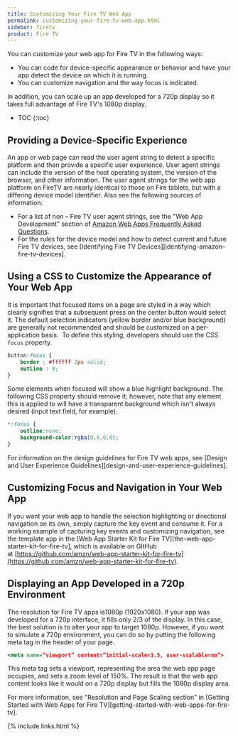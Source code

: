 ```yaml
---
title: Customizing Your Fire TV Web App
permalink: customizing-your-fire-tv-web-app.html
sidebar: firetv
product: Fire TV 
---
```


You can customize your web app for Fire TV in the following ways:

*  You can code for device-specific appearance or behavior and have your app detect the device on which it is running.
*  You can customize navigation and the way focus is indicated.

In addition, you can scale up an app developed for a 720p display so it takes full advantage of Fire TV's 1080p display.

* TOC
{:toc}

## Providing a Device-Specific Experience

An app or web page can read the user agent string to detect a specific platform and then provide a specific user experience. User agent strings can include the version of the host operating system, the version of the browser, and other information. The user agent strings for the web app platform on FireTV are nearly identical to those on Fire tablets, but with a differing device model identifier. Also see the following sources of information:

*  For a list of non – Fire TV user agent strings, see the "Web App Development" section of [Amazon Web Apps Frequently Asked Questions](https://developer.amazon.com/public/solutions/platforms/webapps/faq).
*  For the rules for the device model and how to detect current and future Fire TV devices, see [Identifying Fire TV Devices][identifying-amazon-fire-tv-devices].   

## Using a CSS to Customize the Appearance of Your Web App

It is important that focused items on a page are styled in a way which clearly signifies that a subsequent press on the center button would select it. The default selection indicators (yellow border and/or blue background) are generally not recommended and should be customized on a per-application basis.  To define this styling, developers should use the CSS `focus` property.

```css
button:focus {
    border : #ffffff 2px solid;
    outline : 0;
}
```

Some elements when focused will show a blue highlight background. The following CSS property should remove it; however, note that any element this is applied to will have a transparent background which isn't always desired (input text field, for example).

```css
*:focus {
    outline:none;
    background-color:rgba(0,0,0,0);
}
```

For information on the design guidelines for Fire TV web apps, see [Design and User Experience Guidelines][design-and-user-experience-guidelines].

## Customizing Focus and Navigation in Your Web App

If you want your web app to handle the selection highlighting or directional navigation on its own, simply capture the key event and consume it. For a working example of capturing key events and customizing navigation, see the template app in the [Web App Starter Kit for Fire TV][the-web-app-starter-kit-for-fire-tv], which is available on GItHub at [https://github.com/amzn/web-app-starter-kit-for-fire-tv](https://github.com/amzn/web-app-starter-kit-for-fire-tv).

## Displaying an App Developed in a 720p Environment

The resolution for Fire TV apps is1080p (1920x1080). If your app was developed for a 720p interface, it fills only 2/3 of the display. In this case, the best solution is to alter your app to target 1080p. However, if you want to simulate a 720p environment, you can do so by putting the following meta tag in the header of your page. 

```xml
<meta name=”viewport” content=”initial-scale=1.5, user-scalable=no”>
```

This meta tag sets a viewport, representing the area the web app page occupies, and sets a zoom level of 150%. The result is that the web app content looks like it would on a 720p display but fills the 1080p display area.

For more information, see "Resolution and Page Scaling section" in [Getting Started with Web Apps for Fire TV][getting-started-with-web-apps-for-fire-tv].

{% include links.html %}
